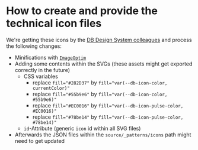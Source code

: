 # How to create and provide the technical icon files

We're getting these icons by the [DB Design System colleagues](https://dbsw.sharepoint.com/:f:/r/teams/CXM.Teams-DDSTeam/Shared%20Documents/DDS%20Team/01--Design-System/04--Foundations/07--Icons/04--Exchange-Icons?csf=1&web=1&e=hzdDGu) and process the following changes:

-   Minifications with [`ImageOptim`](https://imageoptim.com/mac)
-   Adding some contents within the SVGs (these assets might get exported correctly in the future)
    -   CSS variables
        -   replace `fill="#282D37"` by `fill="var(--db-icon-color, currentColor)"`
        -   replace `fill="#55b9e6"` by `fill="var(--db-icon-color, #55b9e6)"`
        -   replace `fill="#EC0016"` by `fill="var(--db-icon-pulse-color, #EC0016)"`
        -   replace `fill="#78be14"` by `fill="var(--db-icon-pulse-color, #78be14)"`
    -   `id`-Attribute (generic `icon` id within all SVG files)
-   Afterwards the JSON files within the `source/_patterns/icons` path might need to get updated
